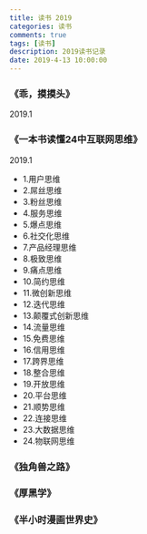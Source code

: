 ```yaml
---
title: 读书 2019
categories: 读书
comments: true
tags: [读书]
description: 2019读书记录
date: 2019-4-13 10:00:00
---
```


### 《乖，摸摸头》

2019.1

### 《一本书读懂24中互联网思维》

2019.1

 - 1.用户思维
 - 2.屌丝思维
 - 3.粉丝思维
 - 4.服务思维
 - 5.爆点思维
 - 6.社交化思维
 - 7.产品经理思维
 - 8.极致思维
 - 9.痛点思维
 - 10.简约思维
 - 11.微创新思维
 - 12.迭代思维
 - 13.颠覆式创新思维
 - 14.流量思维
 - 15.免费思维
 - 16.信用思维
 - 17.跨界思维
 - 18.整合思维
 - 19.开放思维
 - 20.平台思维
 - 21.顺势思维
 - 22.连接思维
 - 23.大数据思维
 - 24.物联网思维

### 《独角兽之路》

### 《厚黑学》

### 《半小时漫画世界史》

